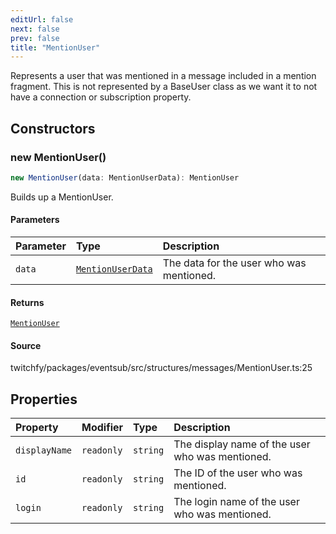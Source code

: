 ```yaml
---
editUrl: false
next: false
prev: false
title: "MentionUser"
---
```


Represents a user that was mentioned in a message included in a mention fragment. This is not represented by a BaseUser class as we want it to not have a connection or subscription property.

## Constructors

### new MentionUser()

```ts
new MentionUser(data: MentionUserData): MentionUser
```

Builds up a MentionUser.

#### Parameters

| Parameter | Type | Description |
| :------ | :------ | :------ |
| `data` | [`MentionUserData`](/api/eventsub/interfaces/mentionuserdata/) | The data for the user who was mentioned. |

#### Returns

[`MentionUser`](/api/eventsub/classes/mentionuser/)

#### Source

twitchfy/packages/eventsub/src/structures/messages/MentionUser.ts:25

## Properties

| Property | Modifier | Type | Description |
| :------ | :------ | :------ | :------ |
| `displayName` | `readonly` | `string` | The display name of the user who was mentioned. |
| `id` | `readonly` | `string` | The ID of the user who was mentioned. |
| `login` | `readonly` | `string` | The login name of the user who was mentioned. |
